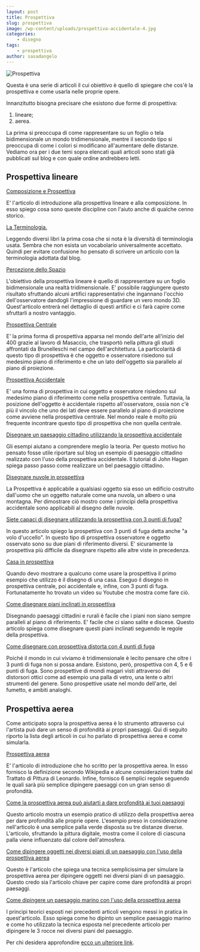 ```yaml
---
layout: post
title: Prospettiva
slug: prospettiva
image: /wp-content/uploads/prospettiva-accidentale-4.jpg
categories:
    - disegno
tags:
    - prospettiva
author: sasadangelo
---
```


![Prospettiva](https://www.disegnoepittura.it/wp-content/uploads/prospettiva-accidentale-4.jpg "Prospettiva")

Questa è una serie di articoli il cui obiettivo è quello di spiegare che cos'è la prospettiva e come usarla nelle proprie opere.

Innanzitutto bisogna precisare che esistono due forme di prospettiva:

1. lineare;
2. aerea.

La prima si preoccupa di come rappresentare su un foglio o tela bidimensionale un mondo tridimensionale, mentre il secondo tipo si preoccupa di come i colori si modificano all'aumentare delle distanze. Vediamo ora per i due temi sopra elencati quali articoli sono stati già pubblicati sul blog e con quale ordine andrebbero letti.

## **Prospettiva lineare**

[Composizione e Prospettiva](https://www.disegnoepittura.it/composizione-prospettiva/)

E' l'articolo di introduzione alla prospettiva lineare e alla composizione. In esso spiego cosa sono queste discipline con l'aiuto anche di qualche cenno storico.

[La Terminologia.](https://www.disegnoepittura.it/prospettiva-terminologia-sapere/)

Leggendo diversi libri la prima cosa che si nota è la diversità di terminologia usata. Sembra che non esista un vocabolario universalmente accettato. Quindi per evitare confusione ho pensato di scrivere un articolo con la terminologia adottata dal blog.

[Percezione dello Spazio](https://www.disegnoepittura.it/percezione-spazio/ "Percezione dello Spazio")

L'obiettivo della prospettiva lineare è quello di rappresentare su un foglio bidimensionale una realtà tridimensionale. E' possibile raggiungere questo risultato sfruttando alcuni artifici rappresentativi che ingannano l'occhio dell'osservatore dandogli l'impressione di guardare un vero mondo 3D. Quest'articolo entrerà nel dettaglio di questi artifici e ci farà capire come sfruttarli a nostro vantaggio.

[Prospettiva Centrale](https://www.disegnoepittura.it/prospettiva-centrale/)

E' la prima forma di prospettiva apparsa nel mondo dell'arte all'inizio del 400 grazie al lavoro di Masaccio, che trasportò nella pittura gli studi affrontati da Brunelleschi nel campo dell'architettura. La particolarità di questo tipo di prospettiva è che oggetto e osservatore risiedono sul medesimo piano di riferimento e che un lato dell'oggetto sia parallelo al piano di proiezione.

[Prospettiva Accidentale](https://www.disegnoepittura.it/prospettiva-accidentale/)

E' una forma di prospettiva in cui oggetto e osservatore risiedono sul medesimo piano di riferimento come nella prospettiva centrale. Tuttavia, la posizione dell'oggetto è accidentale rispetto all'osservatore, ossia non c'è più il vincolo che uno dei lati deve essere parallelo al piano di proiezione come avviene nella prospettiva centrale. Nel mondo reale è molto più frequente incontrare questo tipo di prospettiva che non quella centrale.

[Disegnare un paesaggio cittadino utilizzando la prospettiva accidentale](https://www.disegnoepittura.it/disegnare-paesaggio-cittadino-prospettiva-accidentale/)

Gli esempi aiutano a comprendere meglio la teoria. Per questo motivo ho pensato fosse utile riportare sul blog un esempio di paesaggio cittadino realizzato con l'uso della prospettiva accidentale. Il tutorial di John Hagan spiega passo passo come realizzare un bel paesaggio cittadino.

[Disegnare nuvole in prospettiva](https://www.disegnoepittura.it/disegnare-nuvole-prospettiva/)

La Prospettiva è applicabile a qualsiasi oggetto sia esso un edificio costruito dall'uomo che un oggetto naturale come una nuvola, un albero o una montagna. Per dimostrare ciò mostro come i principi della prospettiva accidentale sono applicabili al disegno delle nuvole.

[Siete capaci di disegnare utilizzando la prospettiva con 3 punti di fuga?](https://www.disegnoepittura.it/siete-capaci-disegnare-utilizzando-prospettiva-3-punti-fuga/)

In questo articolo spiego la prospettiva con 3 punti di fuga detta anche "a volo d'uccello". In questo tipo di prospettiva osservatore e oggetto osservato sono su due piani di riferimento diversi. E' sicuramente la prospettiva più difficile da disegnare rispetto alle altre viste in precedenza.

[Casa in prospettiva](https://www.disegnoepittura.it/casa-prospettiva/)

Quando devo mostrare a qualcuno come usare la prospettiva il primo esempio che utilizzo è il disegno di una casa. Eseguo il disegno in prospettiva centrale, poi accidentale e, infine, con 3 punti di fuga. Fortunatamente ho trovato un video su Youtube che mostra come fare ciò.

[Come disegnare piani inclinati in prospettiva](https://www.disegnoepittura.it/come-disegnare-piani-inclinati-in-prospettiva/)

Disegnando paesaggi cittadini e rurali è facile che i piani non siano sempre paralleli al piano di riferimento. E' facile che ci siano salite e discese. Questo articolo spiega come disegnare questi piani inclinati seguendo le regole della prospettiva.

[Come disegnare con prospettiva distorta con 4 punti di fuga](https://www.disegnoepittura.it/come-disegnare-prospettiva-4-punti-fuga/)

Poiché il mondo in cui viviamo è tridimensionale è lecito pensare che oltre i 3 punti di fuga non si possa andare. Esistono, però, prospettiva con 4, 5 e 6 punti di fuga. Sono prospettive di mondi magari visti attraverso dei distorsori ottici come ad esempio una palla di vetro, una lente o altri strumenti del genere. Sono prospettive usate nel mondo dell'arte, del fumetto, e ambiti analoghi.

## **Prospettiva aerea**

Come anticipato sopra la prospettiva aerea è lo strumento attraverso cui l'artista può dare un senso di profondità ai propri paesaggi. Qui di seguito riporto la lista degli articoli in cui ho parlato di prospettiva aerea e come simularla.

[Prospettiva aerea](https://www.disegnoepittura.it/prospettiva-aerea/)

E' l'articolo di introduzione che ho scritto per la prospettiva aerea. In esso fornisco la definizione secondo Wikipedia e alcune considerazioni tratte dal Trattato di Pittura di Leonardo. Infine, fornisco 6 semplici regole seguendo le quali sarà più semplice dipingere paesaggi con un gran senso di profondità.

[Come la prospettiva aerea può aiutarti a dare profondità ai tuoi paesaggi](https://www.disegnoepittura.it/prospettiva-aerea-pratica/)

Questo articolo mostra un esempio pratico di utilizzo della prospettiva aerea per dare profondità alle proprie opere. L'esempio preso in considerazione nell'articolo è una semplice palla verde disposta su tre distanze diverse. L'articolo, sfruttando la pittura digitale, mostra come il colore di ciascuna palla viene influenzato dal colore dell'atmosfera.

[Come dipingere oggetti nei diversi piani di un paesaggio con l'uso della prospettiva aerea](https://www.disegnoepittura.it/prospettiva-aerea-esempio-applicazione/)

Questo è l'articolo che spiega una tecnica semplicissima per simulare la prospettiva aerea per dipingere oggetti nei diversi piani di un paesaggio. Questo credo sia l'articolo chiave per capire come dare profondità ai propri paesaggi.

[Come dipingere un paesaggio marino con l'uso della prospettiva aerea](https://www.disegnoepittura.it/prospettiva-aerea-esempio/)

I principi teorici esposti nei precedenti articoli vengono messi in pratica in quest'articolo. Esso spiega come ho dipinto un semplice paesaggio marino e come ho utilizzato la tecnica esposta nel precedente articolo per dipingere le 3 rocce nei diversi piani del paesaggio.

Per chi desidera approfondire [ecco un ulteriore link](https://it.wikipedia.org/wiki/Prospettiva "Prospettiva").
